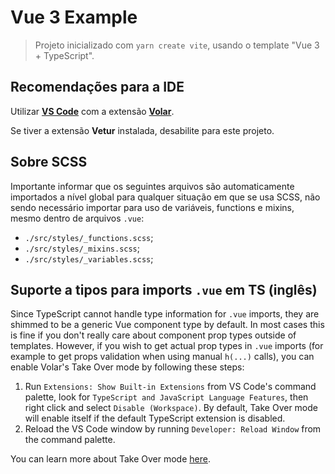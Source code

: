 # Vue 3 Example

> Projeto inicializado com `yarn create vite`, usando o template "Vue 3 + TypeScript".

## Recomendações para a IDE

Utilizar [**VS Code**](https://code.visualstudio.com/) com a extensão [**Volar**](https://marketplace.visualstudio.com/items?itemName=Vue.volar).

Se tiver a extensão **Vetur** instalada, desabilite para este projeto.

## Sobre SCSS

Importante informar que os seguintes arquivos são automaticamente importados a nível global para qualquer situação em que se usa SCSS, não sendo necessário importar para uso de variáveis, functions e mixins, mesmo dentro de arquivos `.vue`:

- `./src/styles/_functions.scss`;
- `./src/styles/_mixins.scss`;
- `./src/styles/_variables.scss`;

## Suporte a tipos para imports `.vue` em TS (inglês)

Since TypeScript cannot handle type information for `.vue` imports, they are shimmed to be a generic Vue component type by default. In most cases this is fine if you don't really care about component prop types outside of templates. However, if you wish to get actual prop types in `.vue` imports (for example to get props validation when using manual `h(...)` calls), you can enable Volar's Take Over mode by following these steps:

1. Run `Extensions: Show Built-in Extensions` from VS Code's command palette, look for `TypeScript and JavaScript Language Features`, then right click and select `Disable (Workspace)`. By default, Take Over mode will enable itself if the default TypeScript extension is disabled.
2. Reload the VS Code window by running `Developer: Reload Window` from the command palette.

You can learn more about Take Over mode [here](https://github.com/johnsoncodehk/volar/discussions/471).
